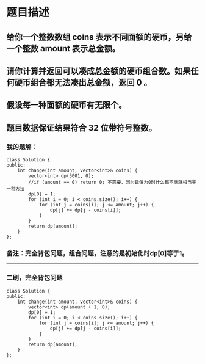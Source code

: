 # 题目描述
## 给你一个整数数组 coins 表示不同面额的硬币，另给一个整数 amount 表示总金额。
## 请你计算并返回可以凑成总金额的硬币组合数。如果任何硬币组合都无法凑出总金额，返回 0 。
## 假设每一种面额的硬币有无限个。 
## 题目数据保证结果符合 32 位带符号整数。
### 我的题解：
```
class Solution {
public:
    int change(int amount, vector<int>& coins) {
        vector<int> dp(5001, 0);
        //if (amount == 0) return 0; 不需要，因为数值为0时什么都不拿就相当于一种方法
        dp[0] = 1;
        for (int i = 0; i < coins.size(); i++) {
            for (int j = coins[i]; j <= amount; j++) {
                dp[j] += dp[j - coins[i]];
            }
        }
        return dp[amount];
    }
};
```
### **备注**：完全背包问题，组合问题，注意的是初始化时dp[0]等于1。
***
### 二刷，完全背包问题
```
class Solution {
public:
    int change(int amount, vector<int>& coins) {
        vector<int> dp(amount + 1, 0);
        dp[0] = 1;
        for (int i = 0; i < coins.size(); i++) {
            for (int j = coins[i]; j <= amount; j++) {
                dp[j] += dp[j - coins[i]];
            }
        }
        return dp[amount];
    }
};
```